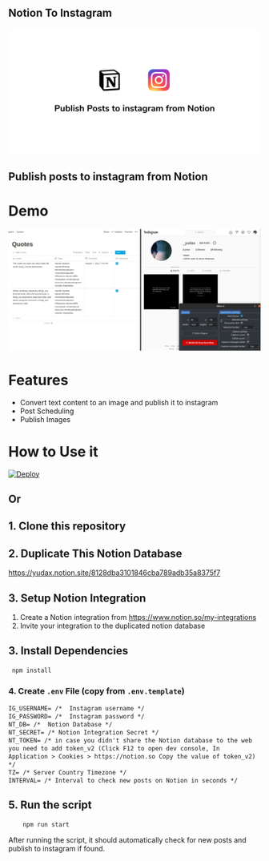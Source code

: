 ## Notion To Instagram

![instagram](./thumbnail.png)

## Publish posts to instagram from Notion

# Demo

![demo](./demo.gif)

# Features

- Convert text content to an image and publish it to instagram
- Post Scheduling
- Publish Images

# How to Use it

[![Deploy](https://www.herokucdn.com/deploy/button.svg)](https://heroku.com/deploy?template=https://github.com/yudax42/notion-instagram)

## Or

## 1. Clone this repository

## 2. Duplicate This Notion Database

https://yudax.notion.site/8128dba3101846cba789adb35a8375f7

## 3. Setup Notion Integration

1. Create a Notion integration from https://www.notion.so/my-integrations
2. Invite your integration to the duplicated notion database

## 3. Install Dependencies

```bash
 npm install
```

### 4. Create `.env` File (copy from `.env.template`)

```
IG_USERNAME= /*  Instagram username */
IG_PASSWORD= /*  Instagram password */
NT_DB= /*  Notion Database */
NT_SECRET= /* Notion Integration Secret */
NT_TOKEN= /* in case you didn't share the Notion database to the web you need to add token_v2 (Click F12 to open dev console, In Application > Cookies > https://notion.so Copy the value of token_v2) */
TZ= /* Server Country Timezone */
INTERVAL= /* Interval to check new posts on Notion in seconds */
```

## 5. Run the script

```bash
    npm run start
```

After running the script, it should automatically check for new posts and publish to instagram if found.

